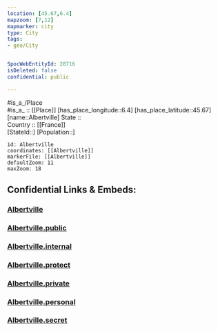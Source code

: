 ```yaml
---
location: [45.67,6.4] 
mapzoom: [7,12] 
mapmarker: city 
type: City
tags:
- geo/City


SpocWebEntityId: 28716
isDeleted: false
confidential: public

---
```

#is_a_/Place  
#is_a_ :: [[Place]] 
[has_place_longitude::6.4] 
[has_place_latitude::45.67] 
[name::Albertville] 
State ::  
Country :: [[France]]  
[StateId::] 
[Population::] 



```leaflet
id: Albertville
coordinates: [[Albertville]] 
markerFile: [[Albertville]] 
defaultZoom: 11 
maxZoom: 18
```


## Confidential Links & Embeds: 

### [Albertville](/_Standards/Earth/Continent/Europe/Europe~West/France/regions~France/Auvergne-Rhône-Alpes/departments~Auvergne-Rhône-Alpes/Savoie/communes~Savoie/Albertville/cities~Albertville/Albertville.md) 

### [Albertville.public](/_public/Earth/Continent/Europe/Europe~West/France/regions~France/Auvergne-Rhône-Alpes/departments~Auvergne-Rhône-Alpes/Savoie/communes~Savoie/Albertville/cities~Albertville/Albertville.public.md) 

### [Albertville.internal](/_internal/Earth/Continent/Europe/Europe~West/France/regions~France/Auvergne-Rhône-Alpes/departments~Auvergne-Rhône-Alpes/Savoie/communes~Savoie/Albertville/cities~Albertville/Albertville.internal.md) 

### [Albertville.protect](/_protect/Earth/Continent/Europe/Europe~West/France/regions~France/Auvergne-Rhône-Alpes/departments~Auvergne-Rhône-Alpes/Savoie/communes~Savoie/Albertville/cities~Albertville/Albertville.protect.md) 

### [Albertville.private](/_private/Earth/Continent/Europe/Europe~West/France/regions~France/Auvergne-Rhône-Alpes/departments~Auvergne-Rhône-Alpes/Savoie/communes~Savoie/Albertville/cities~Albertville/Albertville.private.md) 

### [Albertville.personal](/_personal/Earth/Continent/Europe/Europe~West/France/regions~France/Auvergne-Rhône-Alpes/departments~Auvergne-Rhône-Alpes/Savoie/communes~Savoie/Albertville/cities~Albertville/Albertville.personal.md) 

### [Albertville.secret](/_secret/Earth/Continent/Europe/Europe~West/France/regions~France/Auvergne-Rhône-Alpes/departments~Auvergne-Rhône-Alpes/Savoie/communes~Savoie/Albertville/cities~Albertville/Albertville.secret.md)


